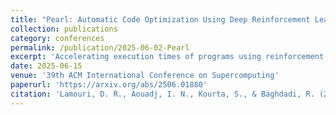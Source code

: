 ```yaml
---
title: "Pearl: Automatic Code Optimization Using Deep Reinforcement Learning"
collection: publications
category: conferences
permalink: /publication/2025-06-02-Pearl
excerpt: 'Accelerating execution times of programs using reinforcement learning'
date: 2025-06-15
venue: '39th ACM International Conference on Supercomputing'
paperurl: 'https://arxiv.org/abs/2506.01880'
citation: 'Lamouri, D. R., Aouadj, I. N., Kourta, S., & Baghdadi, R. (2025, June). Pearl: Automatic Code Optimization Using Deep Reinforcement Learning. In Proceedings of the 39th ACM International Conference on Supercomputing (pp. 959-974).'
---
```

